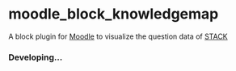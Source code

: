 # moodle_block_knowledgemap  
A block plugin for [Moodle](https://moodle.org/?lang=en) to visualize the question data of [STACK](https://github.com/maths/moodle-qtype_stack)  
### Developing...
